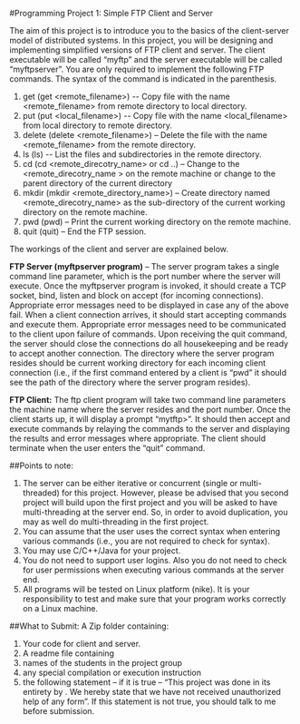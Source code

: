 #Programming Project 1: Simple FTP Client and Server

The aim of this project is to introduce you to the basics of the client-server model of distributed systems. In this project, you will be designing and implementing simplified versions of FTP client and server. The client executable will be called “myftp” and the server executable will be called “myftpserver”. You are only required to implement the following FTP commands. The syntax of the command is indicated in the parenthesis.

1. get (get \<remote_filename\>) -- Copy file with the name <remote_filename> from remote directory to local directory.
2. put (put <local_filename>) -- Copy file with the name <local_filename> from local directory to remote directory.
3. delete (delete <remote_filename>) – Delete the file with the name <remote_filename> from the remote directory.
4. ls (ls) -- List the files and subdirectories in the remote directory.
5. cd (cd <remote_direcotry_name> or cd ..) – Change to the <remote_direcotry_name > on the remote machine or change to the parent directory of the current directory
6. mkdir (mkdir <remote_directory_name>) – Create directory named <remote_direcotry_name> as the sub-directory of the current working directory on the remote machine.
7. pwd (pwd) – Print the current working directory on the remote machine.
8. quit (quit) – End the FTP session.


The workings of the client and server are explained below.

**FTP Server (myftpserver program)** – The server program takes a single command line parameter, which is the port number where the server will execute. Once the myftpserver program is invoked, it should create a TCP socket, bind, listen and block on accept (for incoming connections). Appropriate error messages need to be displayed in case any of the above fail. When a client connection arrives, it should start accepting commands and execute them. Appropriate error messages need to be communicated to the client upon failure of commands. Upon receiving the quit command, the server should close the connections do all housekeeping and be ready to accept another connection. The directory where the server program resides should be current working directory for each incoming client connection (i.e., if the first command entered by a client is “pwd” it should see the path of the directory where the server program resides).

**FTP Client:** The ftp client program will take two command line parameters the machine name
where the server resides and the port number. Once the client starts up, it will display a prompt
“mytftp>”. It should then accept and execute commands by relaying the commands to the
server and displaying the results and error messages where appropriate. The client should
terminate when the user enters the “quit” command.

##Points to note:
1. The server can be either iterative or concurrent (single or multi-threaded) for this project. However, please be advised that you second project will build upon the first project and you will be asked to have multi-threading at the server end. So, in order to avoid duplication, you may as well do multi-threading in the first project.
2. You can assume that the user uses the correct syntax when entering various commands (i.e., you are not required to check for syntax).
3. You may use C/C++/Java for your project.
4. You do not need to support user logins. Also you do not need to check for user permissions when executing various commands at the server end.
5. All programs will be tested on Linux platform (nike). It is your responsibility to test and make sure that your program works correctly on a Linux machine.

##What to Submit:
A Zip folder containing:

1. Your code for client and server.
2. A readme file containing
  1. names of the students in the project group
  2. any special compilation or execution instruction
  3. the following statement – if it is true – “This project was done in its entirety by <Project group members names>. We hereby state that we have not received unauthorized help of any form”. If this statement is not true, you should talk to me before submission.
